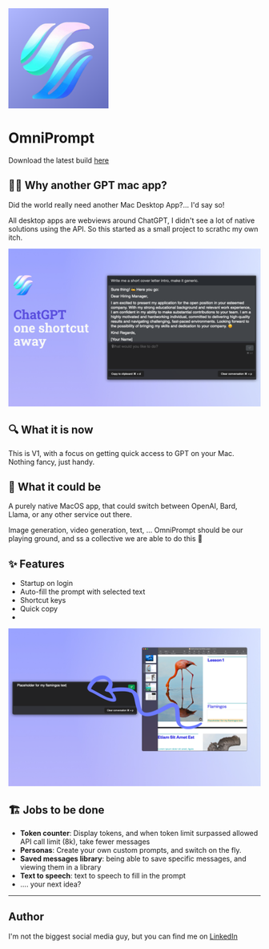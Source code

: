 <img src="https://github.com/nsmet/omniprompt-gpt-mac-app/blob/main/OmniPrompt/Assets.xcassets/logo.imageset/Logo.png?raw=true" alt="OmniPrompt Logo" width="200">

# OmniPrompt
Download the latest build [here](https://github.com/nsmet/omniprompt-gpt-mac-app/tree/main/latest-build/OmniPrompt-v1.0.0.dmg)

## 🤦‍♂️ Why another GPT mac app?
Did the world really need another Mac Desktop App?... I'd say so! 

All desktop apps are webviews around ChatGPT, I didn't see a lot of native solutions using the API. So this started as a small project to scrathc my own itch. 

![OmniPrompt Logo](https://github.com/nsmet/omniprompt-gpt-mac-app/blob/main/assets/readme-img-1.png)


## 🔍 What it is now
This is V1, with a focus on getting quick access to GPT on your Mac. Nothing fancy, just handy.

## 🔮 What it could be
A purely native MacOS app, that could switch between OpenAI, Bard, Llama, or any other service out there. 

Image generation, video generation, text, ... OmniPrompt should be our playing ground, and ss a collective we are able to do this 💪

## ✨ Features
- Startup on login
- Auto-fill the prompt with selected text
- Shortcut keys
- Quick copy
- 
![OmniPrompt Logo](https://github.com/nsmet/omniprompt-gpt-mac-app/blob/main/assets/readme-img-2.png)

## 🏗️ Jobs to be done
- **Token counter**: Display tokens, and when token limit surpassed allowed API call limit (8k), take fewer messages
- **Personas**: Create your own custom prompts, and switch on the fly.
- **Saved messages library**: being able to save specific messages, and viewing them in a library
- **Text to speech**: text to speech to fill in the prompt
- .... your next idea?

---
## Author
I'm not the biggest social media guy, but you can find me on [LinkedIn](https://www.linkedin.com/feed/)